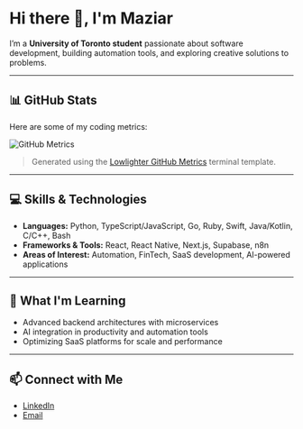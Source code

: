 # Hi there 👋, I'm Maziar

I’m a **University of Toronto student** passionate about software development, building automation tools, and exploring creative solutions to problems.

---

## 📊 GitHub Stats

Here are some of my coding metrics:

![GitHub Metrics](https://github.com/maziar81/maziar81/raw/main/metrics.svg)

> Generated using the [Lowlighter GitHub Metrics](https://github.com/lowlighter/metrics) terminal template.

---

## 💻 Skills & Technologies

- **Languages:** Python, TypeScript/JavaScript, Go, Ruby, Swift, Java/Kotlin, C/C++, Bash  
- **Frameworks & Tools:** React, React Native, Next.js, Supabase, n8n  
- **Areas of Interest:** Automation, FinTech, SaaS development, AI-powered applications

---

## 🌱 What I'm Learning

- Advanced backend architectures with microservices  
- AI integration in productivity and automation tools  
- Optimizing SaaS platforms for scale and performance

---

## 📫 Connect with Me

- [LinkedIn](https://www.linkedin.com/in/mmehrafza)  
- [Email](mailto:maziarmehrafza257@gmail.com)


